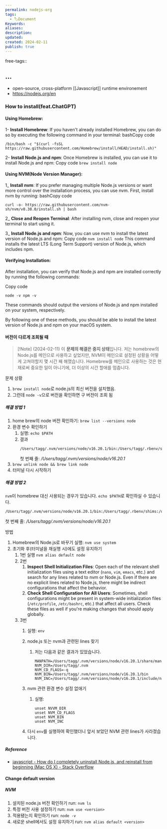 ```yaml
---
permalink: nodejs-org
tags:
  - 🏷️Document
Keywords: 
aliases: 
description: 
updated: 
created: 2024-02-11
publish: true
---
```

free-tags:: 

## ...
- open-source, cross-platform [[Javascript]] runtime environement
- https://nodejs.org/en


### How to install(feat.ChatGPT)
#### Using Homebrew:
1- **Install Homebrew**: If you haven't already installed Homebrew, you can do so by executing the following command in your terminal:
bashCopy code
```
/bin/bash -c "$(curl -fsSL https://raw.githubusercontent.com/Homebrew/install/HEAD/install.sh)"
```

2- **Install Node.js and npm**: Once Homebrew is installed, you can use it to install Node.js and npm:
    Copy code
    `brew install node`
#### Using NVM(Node Version Manager):

1_ **Install nvm**: If you prefer managing multiple Node.js versions or want more control over the installation process, you can use nvm. First, install nvm by running:
bashCopy code
```
curl -o- https://raw.githubusercontent.com/nvm-sh/nvm/v0.38.0/install.sh | bash
```
	

2_ **Close and Reopen Terminal**: After installing nvm, close and reopen your terminal to start using it.
	

3_ **Install Node.js and npm**: Now, you can use nvm to install the latest version of Node.js and npm:
    Copy code
    `nvm install node`
    This command installs the latest LTS (Long Term Support) version of Node.js, which includes npm.
	
#### Verifying Installation:

After installation, you can verify that Node.js and npm are installed correctly by running the following commands:

Copy code

`node -v npm -v`

These commands should output the versions of Node.js and npm installed on your system, respectively.

By following one of these methods, you should be able to install the latest version of Node.js and npm on your macOS system.

#### 버전이 다르게 조회될 때

>[!Note] (2024-02-11)
>이 **문제의 해결은 중지 상태**입니다. 
>저는 homebrew의 Node.js를 메인으로 사용하고 싶었지만, NVM이 메인으로 설정된 상황을 어떻게 고쳐야할지 몇 시간 째 해맸습니다. 
>Homebrew를 메인으로 사용하는 것은 현재로써 중요한 일이 아니기에, 더 이상의 시간 할애를 멈춥니다. 

문제 상황
1. `brew install node`로 node.js의 최신 버전을 설치했음. 
2. 그런데 `node -v`으로 버전을 확인하면 구 버전이 조회 됨

##### 해결 방법 1
1. home brew의 node 버전 확인하기:
   `brew list --versions node`
2. 환경 변수 확인하기
	1. 실행: `echo $PATH`
	2. 결과
	   ```
	   /Users/tagg/.nvm/versions/node/v16.20.1/bin:/Users/tagg/.rbenv/shims:/opt/homebrew/bin:/opt/homebrew/sbin:/Library/Frameworks/Python.framework/Versions/3.10/bin:/opt/local/bin:/opt/local/sbin:/usr/local/bin:/System/Cryptexes/App/usr/bin:/usr/bin:/bin:/usr/sbin:/sbin:/var/run/com.apple.security.cryptexd/codex.system/bootstrap/usr/local/bin:/var/run/com.apple.security.cryptexd/codex.system/bootstrap/usr/bin:/var/run/com.apple.security.cryptexd/codex.system/bootstrap/usr/appleinternal/bin:/Library/Apple/usr/bin
		```
		첫 번째 줄: */Users/tagg/.nvm/versions/node/v16.20.1*
3. `brew unlink node && brew link node`
4. 터미널 다시 시작하기


##### 해결 방법 2
`nvm`이 homebrew 대신 사용되는 경우가 있습니다. 
`echo $PATH`로 확인하실 수 있습니다. 

```
/Users/tagg/.nvm/versions/node/v16.20.1/bin:/Users/tagg/.rbenv/shims:/opt/homebrew/bin:/opt/homebrew/sbin:/Library/Frameworks/Python.framework/Versions/3.10/bin:/opt/local/bin:/opt/local/sbin:/usr/local/bin:/System/Cryptexes/App/usr/bin:/usr/bin:/bin:/usr/sbin:/sbin:/var/run/com.apple.security.cryptexd/codex.system/bootstrap/usr/local/bin:/var/run/com.apple.security.cryptexd/codex.system/bootstrap/usr/bin:/var/run/com.apple.security.cryptexd/codex.system/bootstrap/usr/appleinternal/bin:/Library/Apple/usr/bin
```
첫 번째 줄: */Users/tagg/.nvm/versions/node/v16.20.1*

방법
1. Homebrew의 Node.js로 바꾸기
   실행: `nvm use system`
2. 초기화 후(터미널을 재실행 시)에도 설정 유지하기
	1. 1번
	   실행 `nvm alias default node`
	2. 2번
		1. **Inspect Shell Initialization Files**: Open each of the relevant shell initialization files using a text editor (`nano`, `vim`, `emacs`, etc.) and search for any lines related to nvm or Node.js. Even if there are no explicit lines related to Node.js, there might be indirect configurations that affect the behavior.
		2. **Check Shell Configuration for All Users**: Sometimes, shell configurations might be present in system-wide initialization files (`/etc/profile`, `/etc/bashrc`, etc.) that affect all users. Check these files as well if you're making changes that should apply globally.
	3. 3번
		1. 실행: `env` 
		2. node.js 또는 nvm과 관련된 lines 찾기
			1. 저는 다음과 같은 결과가 있었습니다.
			   ```
			   MANPATH=/Users/tagg/.nvm/versions/node/v16.20.1/share/man:/opt/homebrew/share/man:: 
			   NVM_DIR=/Users/tagg/.nvm 
			   NVM_CD_FLAGS=-q 
			   NVM_BIN=/Users/tagg/.nvm/versions/node/v16.20.1/bin 
			   NVM_INC=/Users/tagg/.nvm/versions/node/v16.20.1/include/node
			   ```
	
		3. nvm 관련 환경 변수 설정 없애기
			1. 실행:
			   ```
			   unset NVVM_DIR
			   unset NVM_CD_FLAGS 
			   unset NVM_BIN 
			   unset NVM_INC
			   ```
		4. 다시 `env`를 실행하여 확인했더니 앞서 보았던 NVM 관련 lines가 사라졌습니다.


##### Reference
- [javascript - How do I completely uninstall Node.js, and reinstall from beginning (Mac OS X) - Stack Overflow](https://stackoverflow.com/questions/11177954/how-do-i-completely-uninstall-node-js-and-reinstall-from-beginning-mac-os-x)


#### Change default version
##### NVM
1. 설치된 node.js 버전 확인하기
   run: `nvm ls` 
2. 특정 버전 사용 설정하기
   run: `nvm use <version>`
3. 적용됐는지 확인하기
   run: `node -v`
4. 새로운 shell에서도 설정 유지하기
   run: `nvm alias default <version>`


